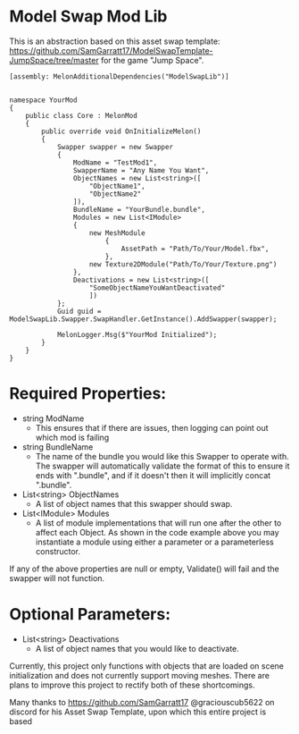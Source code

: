 # Model Swap Mod Lib

This is an abstraction based on this asset swap template: https://github.com/SamGarratt17/ModelSwapTemplate-JumpSpace/tree/master for the game "Jump Space".

```
[assembly: MelonAdditionalDependencies("ModelSwapLib")]


namespace YourMod
{
    public class Core : MelonMod
    {
        public override void OnInitializeMelon()
        {
            Swapper swapper = new Swapper
            {
                ModName = "TestMod1",
                SwapperName = "Any Name You Want",
                ObjectNames = new List<string>([
                    "ObjectName1",
                    "ObjectName2"
                ]),
                BundleName = "YourBundle.bundle",
                Modules = new List<IModule>
                {
                    new MeshModule
                        {
                            AssetPath = "Path/To/Your/Model.fbx",
                        },
                    new Texture2DModule("Path/To/Your/Texture.png")
                },
                Deactivations = new List<string>([
                    "SomeObjectNameYouWantDeactivated"
                    ])
            };
            Guid guid = ModelSwapLib.Swapper.SwapHandler.GetInstance().AddSwapper(swapper);
            
            MelonLogger.Msg($"YourMod Initialized");
        }
    }
}
```

# Required Properties:
- string ModName
  - This ensures that if there are issues, then logging can point out which mod is failing
- string BundleName
  - The name of the bundle you would like this Swapper to operate with. The swapper will automatically validate the format of this to ensure it ends with ".bundle", and if it doesn't then it will implicitly concat ".bundle". 
- List&lt;string&gt; ObjectNames
  - A list of object names that this swapper should swap.
- List&lt;IModule&gt; Modules
  - A list of module implementations that will run one after the other to affect each Object. As shown in the code example above you may instantiate a module using either a parameter or a parameterless constructor.

If any of the above properties are null or empty, Validate() will fail and the swapper will not function.

# Optional Parameters:
- List&lt;string&gt; Deactivations
  - A list of object names that you would like to deactivate.

Currently, this project only functions with objects that are loaded on scene initialization and does not currently support moving meshes. There are plans to improve this project to rectify both of these shortcomings.

Many thanks to https://github.com/SamGarratt17 @graciouscub5622 on discord for his Asset Swap Template, upon which this entire project is based
